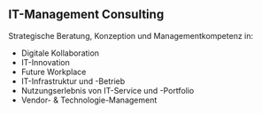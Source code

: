 ## <i class="fa fa-compass" aria-hidden="true"></i> IT-Management Consulting
Strategische Beratung, Konzeption und Managementkompetenz in:  

* Digitale Kollaboration
* IT-Innovation
* Future Workplace
* IT-Infrastruktur und -Betrieb 
* Nutzungserlebnis von IT-Service und -Portfolio
* Vendor- & Technologie-Management